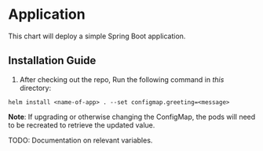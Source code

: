 # Application
This chart will deploy a simple Spring Boot application.

## Installation Guide

1. After checking out the repo, Run the following command in *this* directory: 

`helm install <name-of-app> . --set configmap.greeting=<message>`

**Note**: If upgrading or otherwise changing the ConfigMap, the pods will need to be recreated to retrieve the updated value.

TODO: Documentation on relevant variables.

